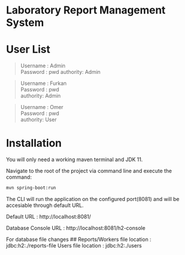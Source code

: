 # Laboratory Report Management System

# User List

> Username : Admin     
> Password : pwd
> authority: Admin  

> Username : Furkan  
> Password : pwd  
> authority: Admin  

> Username : Omer  
> Password : pwd  
> authority: User  

# Installation

You will only need a working maven terminal and JDK 11.

Navigate to the root of the project via command line and execute the command:
```sh
mvn spring-boot:run
```

The CLI will run the application on the configured port(8081) and will be accesiable through default URL.

Default URL : http://localhost:8081/

Database Console URL : http://localhost:8081/h2-console

For database file changes ##
Reports/Workers file location : jdbc:h2:./reports-file
Users file location : jdbc:h2:./users
